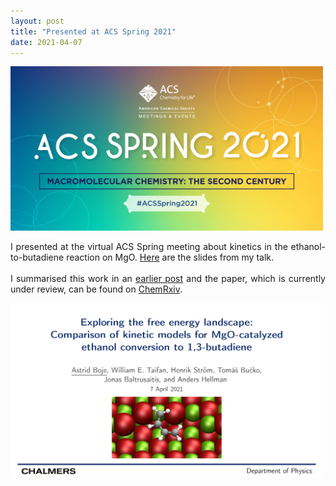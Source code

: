 ```yaml
---
layout: post
title: "Presented at ACS Spring 2021"
date: 2021-04-07
---
```


<img src="/images/acs-spring-2021.jpg" width="500"/>

<p align="justify">
I presented at the virtual ACS Spring meeting about kinetics in the ethanol-to-butadiene reaction on MgO. <a href="/images/20210407_acs_butadiene-compressed.pdf">Here</a> are the slides from my talk. 
<br/>
<br/>
I summarised this work in an <a href="https://aab64.github.io/blog/2020/10/21/Butadiene-preprint-published">earlier post</a> and 
the paper, which is currently under review, can be found on <a href="https://doi.org/10.26434/chemrxiv.13118420.v2">ChemRxiv</a>. 
</p>

<a href="/images/poster.pdf"><img src="/images/slides_acs21.JPG" width="500"/></a> 

<p>
  <br/>
  <br/>
</p>
